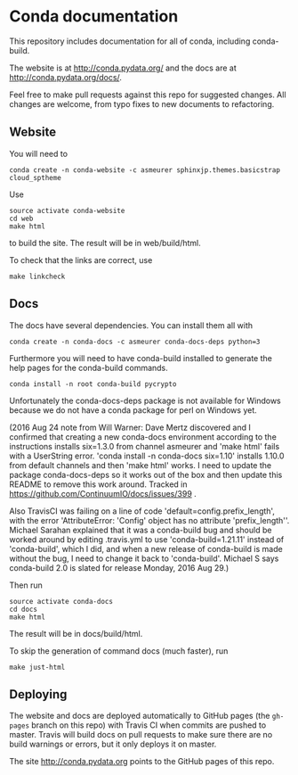 # Conda documentation


This repository includes documentation for all of conda, including
conda-build.

The website is at http://conda.pydata.org/ and the docs are at http://conda.pydata.org/docs/.

Feel free to make pull requests against this repo for suggested changes. All
changes are welcome, from typo fixes to new documents to refactoring.

## Website

You will need to

    conda create -n conda-website -c asmeurer sphinxjp.themes.basicstrap cloud_sptheme

Use

    source activate conda-website
    cd web
    make html

to build the site.  The result will be in web/build/html.

To check that the links are correct, use

    make linkcheck

## Docs

The docs have several dependencies. You can install them all with

    conda create -n conda-docs -c asmeurer conda-docs-deps python=3

Furthermore you will need to have conda-build installed to generate the help
pages for the conda-build commands.

    conda install -n root conda-build pycrypto

Unfortunately the conda-docs-deps package is not available for Windows because
we do not have a conda package for perl on Windows yet.

(2016 Aug 24 note from Will Warner: Dave Mertz discovered and I confirmed that creating a new conda-docs environment according to the instructions installs six=1.3.0 from channel asmeurer and 'make html' fails with a UserString error. 'conda install -n conda-docs six=1.10' installs 1.10.0 from default channels and then 'make html' works. I need to update the package conda-docs-deps so it works out of the box and then update this README to remove this work around. Tracked in https://github.com/ContinuumIO/docs/issues/399 .

Also TravisCI was failing on a line of code 'default=config.prefix_length', with the error 'AttributeError: 'Config' object has no attribute 'prefix_length''. Michael Sarahan explained that it was a conda-build bug and should be worked around by editing .travis.yml to use 'conda-build=1.21.11' instead of 'conda-build', which I did, and when a new release of conda-build is made without the bug, I need to change it back to 'conda-build'. Michael S says conda-build 2.0 is slated for release Monday, 2016 Aug 29.)

Then run

    source activate conda-docs
    cd docs
    make html

The result will be in docs/build/html.

To skip the generation of command docs (much faster), run

    make just-html

## Deploying

The website and docs are deployed automatically to GitHub pages (the
`gh-pages` branch on this repo) with Travis CI when commits are pushed to
master. Travis will build docs on pull requests to make sure there are no
build warnings or errors, but it only deploys it on master.

The site http://conda.pydata.org points to the GitHub pages of this repo.
